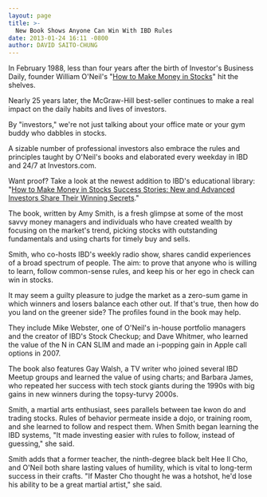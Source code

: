 ```yaml
---
layout: page
title: >-
  New Book Shows Anyone Can Win With IBD Rules
date: 2013-01-24 16:11 -0800
author: DAVID SAITO-CHUNG
---
```





In February 1988, less than four years after the birth of Investor's Business Daily, founder William O'Neil's "[How to Make Money in Stocks](https://www.investors.com/offer/splash.aspx?id=htmmis)" hit the shelves.

  

Nearly 25 years later, the McGraw-Hill best-seller continues to make a real impact on the daily habits and lives of investors.

  

By "investors," we're not just talking about your office mate or your gym buddy who dabbles in stocks.

  

A sizable number of professional investors also embrace the rules and principles taught by O'Neil's books and elaborated every weekday in IBD and 24/7 at Investors.com.

  

Want proof? Take a look at the newest addition to IBD's educational library: "[How to Make Money in Stocks Success Stories: New and Advanced Investors Share Their Winning Secrets](https://www.investors.com/stocksuccessbook)."

  

The book, written by Amy Smith, is a fresh glimpse at some of the most savvy money managers and individuals who have created wealth by focusing on the market's trend, picking stocks with outstanding fundamentals and using charts for timely buy and sells.

  

Smith, who co-hosts IBD's weekly radio show, shares candid experiences of a broad spectrum of people. The aim: to prove that anyone who is willing to learn, follow common-sense rules, and keep his or her ego in check can win in stocks.

  

It may seem a guilty pleasure to judge the market as a zero-sum game in which winners and losers balance each other out. If that's true, then how do you land on the greener side? The profiles found in the book may help.

  

They include Mike Webster, one of O'Neil's in-house portfolio managers and the creator of IBD's Stock Checkup; and Dave Whitmer, who learned the value of the N in CAN SLIM and made an i-popping gain in Apple call options in 2007.

  

The book also features Gay Walsh, a TV writer who joined several IBD Meetup groups and learned the value of using charts; and Barbara James, who repeated her success with tech stock giants during the 1990s with big gains in new winners during the topsy-turvy 2000s.

  

Smith, a martial arts enthusiast, sees parallels between tae kwon do and trading stocks. Rules of behavior permeate inside a dojo, or training room, and she learned to follow and respect them. When Smith began learning the IBD systems, "It made investing easier with rules to follow, instead of guessing," she said.

  

Smith adds that a former teacher, the ninth-degree black belt Hee Il Cho, and O'Neil both share lasting values of humility, which is vital to long-term success in their crafts. "If Master Cho thought he was a hotshot, he'd lose his ability to be a great martial artist," she said.




